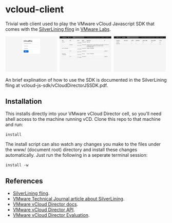 vcloud-client
=============

Trivial web client used to play the VMware vCloud Javascript SDK  that comes
with the [SilverLining fling](http://labs.vmware.com/flings/silverlining)
in [VMware Labs](http://labs.vmware.com/flings).

<img src="https://github.com/ali5ter/vcloud-client/blob/master/docs/screenshots/vcloud-client-login.png?raw=true" width="32%"/>&nbsp;
<img src="https://github.com/ali5ter/vcloud-client/blob/master/docs/screenshots/vcloud-client-machines.png?raw=true" width="32%"/>&nbsp;
<img src="https://github.com/ali5ter/vcloud-client/blob/master/docs/screenshots/vcloud-client-library.png?raw=true" width="32%"/>

An brief explination of how to use the SDK is documented in the SilverLining fling at vcloud-js-sdk/vCloudDirectorJSSDK.pdf.

Installation
------------

This installs directly into your VMware vCloud Director cell, so you'll 
need shell access to the machine running vCD. Clone this repo to that
machine and run:

    install

The install script can also watch any changes you make to the files under 
the www/ (document root) directory and install these changes automatically.
Just run the following in a seperate terminal session:

    install -w

References
----------

* [SilverLining fling](http://labs.vmware.com/flings/silverlining).
* [VMware Technical Journal article about SilverLining](http://labs.vmware.com/publications/cloud-vmtj-winter2012).
* [VMware vCloud Director docs](https://www.vmware.com/support/pubs/vcd_pubs.html).
* [VMware vCloud Director API](http://www.vmware.com/go/vcloudapi).
* [VMware vCloud Director Evaluation](https://my.vmware.com/web/vmware/evalcenter?p=vcloud-director15&lp=default:).
